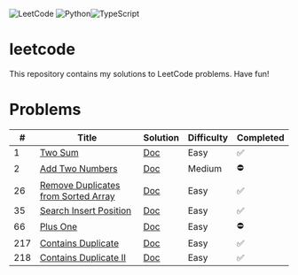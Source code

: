 ![LeetCode](https://img.shields.io/badge/LeetCode-000000?style=for-the-badge&logo=LeetCode&logoColor=#d16c06) ![Python](https://img.shields.io/badge/python-3670A0?style=for-the-badge&logo=python&logoColor=ffdd54)![TypeScript](https://img.shields.io/badge/typescript-%23007ACC.svg?style=for-the-badge&logo=typescript&logoColor=white)
# leetcode 
This repository contains my solutions to LeetCode problems.
Have fun!

# Problems

| # | Title | Solution | Difficulty | Completed
|---| ----- | -------- | ---------- | --------- |
|1|[Two Sum](https://leetcode.com/problems/two-sum/)| [Doc](1.%20Two%20Sum/README.md)|Easy| ✅ |
|2| [Add Two Numbers](https://leetcode.com/problems/add-two-numbers/) | [Doc](2.%20Add%20Two%20Numbers/README.md) | Medium | ⛔️ |
|26 | [Remove Duplicates from Sorted Array](https://leetcode.com/problems/remove-duplicates-from-sorted-array/) | [Doc](26.%20Remove%20Duplicates%20from%20Sorted%20Array/README.md) | Easy | ✅ |
|35 | [Search Insert Position](https://leetcode.com/problems/search-insert-position/) | [Doc](35.%20Search%20Insert%20Position/README.md) | Easy | ✅ |
|66 | [Plus One](https://leetcode.com/problems/plus-one/) | [Doc](66.%20Plus%20One/README.md) | Easy | ⛔️ |
|217 | [Contains Duplicate](https://leetcode.com/problems/contains-duplicate/) | [Doc](217.%20Contains%20Duplicate/README.md) | Easy | ✅ |
|218 | [Contains Duplicate II](https://leetcode.com/problems/contains-duplicate-ii/) | [Doc](218.%20Contains%20Duplicate%20II/README.md) | Easy | ✅ |